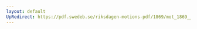 ```yaml
---
layout: default
UpRedirect: https://pdf.swedeb.se/riksdagen-motions-pdf/1869/mot_1869__ak__00182.pdf
---
```

